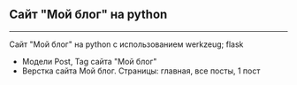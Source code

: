 ## Сайт "Мой блог" на python
-------------

Сайт "Мой блог" на python с использованием werkzeug; flask

- Модели Post, Tag сайта "Мой блог"
- Верстка сайта Мой блог. Страницы: главная, все посты, 1 пост
 
